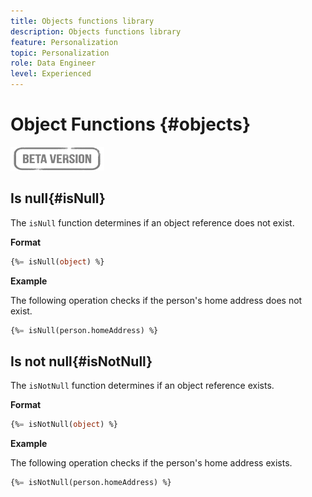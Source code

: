 ```yaml
---
title: Objects functions library
description: Objects functions library
feature: Personalization
topic: Personalization
role: Data Engineer
level: Experienced
---
```

# Object Functions {#objects}

![](../../assets/do-not-localize/badge.png)

## Is null{#isNull}

The `isNull` function determines if an object reference does not exist.

**Format**

```sql
{%= isNull(object) %}
```

**Example**

The following operation checks if the person's home address does not exist.

```sql
{%= isNull(person.homeAddress) %}
```

## Is not null{#isNotNull}

The `isNotNull` function determines if an object reference exists.

**Format**

```sql
{%= isNotNull(object) %}
```

**Example**

The following operation checks if the person's home address exists.

```sql
{%= isNotNull(person.homeAddress) %}
```
